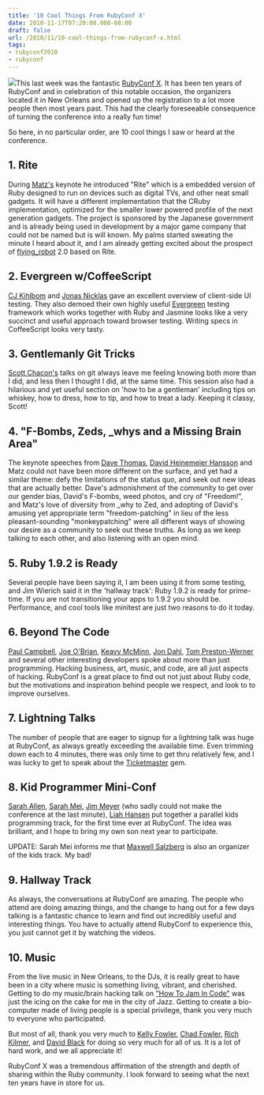 ```yaml
---
title: '10 Cool Things From RubyConf X'
date: 2010-11-17T07:20:00.000-08:00
draft: false
url: /2010/11/10-cool-things-from-rubyconf-x.html
tags: 
- rubyconf2010
- rubyconf
---
```


[![](http://rlv.zcache.com/x_hat-p148311112721548543qz14_400.jpg)](http://rlv.zcache.com/x_hat-p148311112721548543qz14_400.jpg)This last week was the fantastic [RubyConf X](http://rubyconf.org/). It has been ten years of RubyConf and in celebration of this notable occasion, the organizers located it in New Orleans and opened up the registration to a lot more people then most years past. This had the clearly foreseeable consequence of turning the conference into a really fun time!  
  
So here, in no particular order, are 10 cool things I saw or heard at the conference.  
  

1\. Rite
--------

  
During [Matz's](http://twitter.com/yukihiro_matz) keynote he introduced "Rite" which is a embedded version of Ruby designed to run on devices such as digital TVs, and other neat small gadgets. It will have a different implementation that the CRuby implementation, optimized for the smaller lower powered profile of the next generation gadgets. The project is sponsored by the Japanese government and is already being used in development by a major game company that could not be named but is will known. My palms started sweating the minute I heard about it, and I am already getting excited about the prospect of [flying\_robot](https://github.com/deadprogrammer/flying_robot) 2.0 based on Rite.  
  

2\. Evergreen w/CoffeeScript
----------------------------

  
[CJ Kihlbom](http://twitter.com/cjkihlbom) and [Jonas Nicklas](http://twitter.com/jncoward) gave an excellent overview of client-side UI testing. They also demoed their own highly useful [Evergreen](https://github.com/jnicklas/evergreen) testing framework which works together with Ruby and Jasmine looks like a very succinct and useful approach toward browser testing. Writing specs in CoffeeScript looks very tasty.  
  

3\. Gentlemanly Git Tricks
--------------------------

  
[Scott Chacon's](http://twitter.com/CHACON) talks on git always leave me feeling knowing both more than I did, and less then I thought I did, at the same time. This session also had a hilarious and yet useful section on 'how to be a gentleman' including tips on whiskey, how to dress, how to tip, and how to treat a lady. Keeping it classy, Scott!  
  

4\. "F-Bombs, Zeds, \_whys and a Missing Brain Area"
----------------------------------------------------

  
The keynote speeches from [Dave Thomas](http://twitter.com/pragdave), [David Heinemeier Hansson](http://twitter.com/dhh) and Matz could not have been more different on the surface, and yet had a similar theme: defy the limitations of the status quo, and seek out new ideas that are actually better. Dave's admonishment of the community to get over our gender bias, David's F-bombs, weed photos, and cry of "Freedom!", and Matz's love of diversity from \_why to Zed, and adopting of David's amusing yet appropriate term "freedom-patching" in lieu of the less pleasant-sounding "monkeypatching" were all different ways of showing our desire as a community to seek out these truths. As long as we keep talking to each other, and also listening with an open mind.  
  

5\. Ruby 1.9.2 is Ready
-----------------------

  
Several people have been saying it, I am been using it from some testing, and Jim Wierich said it in the 'hallway track': Ruby 1.9.2 is ready for prime-time. If you are not transitioning your apps to 1.9.2 you should be. Performance, and cool tools like minitest are just two reasons to do it today.  
  

6\. Beyond The Code
-------------------

  
[Paul Campbell](http://twitter.com/paulca), [Joe O'Brian](http://twitter.com/objo), [Keavy McMinn](http://twitter.com/keavy), [Jon Dahl](http://twitter.com/jondahl), [Tom Preston-Werner](http://twitter.com/mojombo) and several other interesting developers spoke about more than just programming. Hacking business, art, music, and code, are all just aspects of hacking. RubyConf is a great place to find out not just about Ruby code, but the motivations and inspiration behind people we respect, and look to to improve ourselves.  
  

7\. Lightning Talks
-------------------

  
The number of people that are eager to signup for a lightning talk was huge at RubyConf, as always greatly exceeding the available time. Even trimming down each to 4 minutes, there was only time to get thru relatively few, and I was lucky to get to speak about the [Ticketmaster](http://ticketrb.com) gem.  
  

8\. Kid Programmer Mini-Conf
----------------------------

  
[Sarah Allen](http://twitter.com/ultrasaurus), [Sarah Mei](http://twitter.com/sarahmei), [Jim Meyer](http://twitter.com/purp) (who sadly could not make the conference at the last minute), [Liah Hansen](http://twitter.com/liahhansen) put together a parallel kids programming track, for the first time ever at RubyConf. The idea was brilliant, and I hope to bring my own son next year to participate.  
  
UPDATE: Sarah Mei informs me that [Maxwell Salzberg](http://twitter.com/maxwellsalz) is also an organizer of the kids track. My bad!  
  

9\. Hallway Track
-----------------

  
As always, the conversations at RubyConf are amazing. The people who attend are doing amazing things, and the change to hang out for a few days talking is a fantastic chance to learn and find out incredibly useful and interesting things. You have to actually attend RubyConf to experience this, you just cannot get it by watching the videos.  
  

10\. Music
----------

  
From the live music in New Orleans, to the DJs, it is really great to have been in a city where music is something living, vibrant, and cherished. Getting to do my music/brain hacking talk on ["How To Jam In Code"](http://rubyconf.org/presentations/36) was just the icing on the cake for me in the city of Jazz. Getting to create a bio-computer made of living people is a special privilege, thank you very much to everyone who participated.  
  
But most of all, thank you very much to [Kelly Fowler](http://twitter.com/kellyjeanne), [Chad Fowler](http://twitter.com/chadfowler), [Rich Kilmer](http://twitter.com/rich_kilmer), and [David Black](http://twitter.com/david_a_black) for doing so very much for all of us. It is a lot of hard work, and we all appreciate it!  
  
RubyConf X was a tremendous affirmation of the strength and depth of sharing within the Ruby community. I look forward to seeing what the next ten years have in store for us.